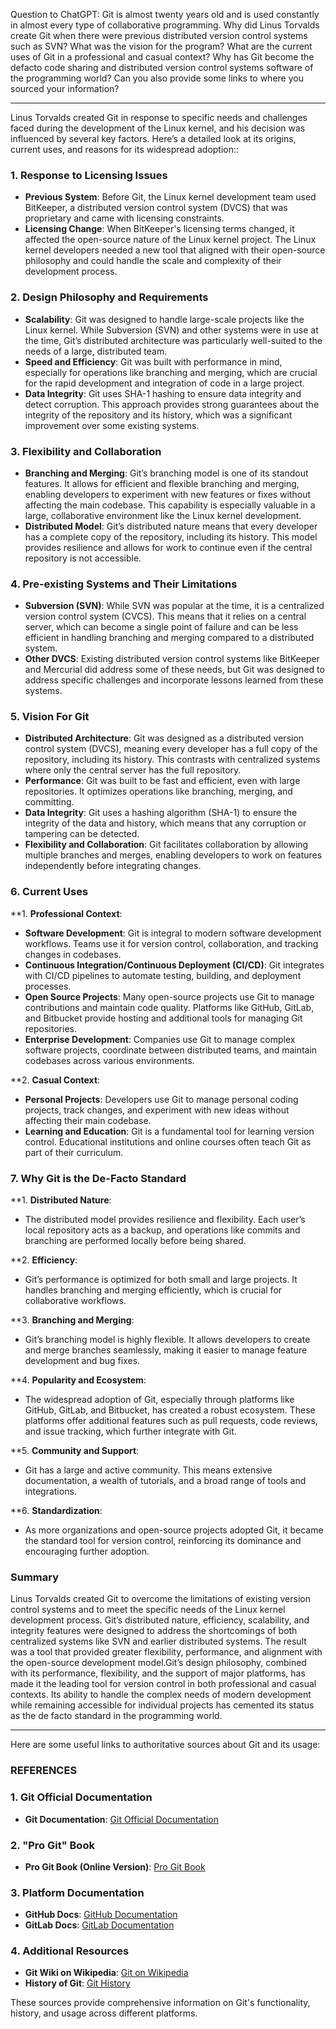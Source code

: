 Question to ChatGPT: Git is almost twenty years old and is used constantly in almost every type of collaborative programming. Why did Linus Torvalds create Git when there were previous distributed version control systems such as SVN? What was the vision for the program? What are the current uses of Git in a professional and casual context? Why has Git become the defacto code sharing and distributed version control systems software of the programming world? Can you also provide some links to where you sourced your information?

------------------------------------------------------------------------------------------------

Linus Torvalds created Git in response to specific needs and challenges faced during the development of the Linux kernel, and his decision was influenced by several key factors. Here’s a detailed look at its origins, current uses, and reasons for its widespread adoption::

### 1. **Response to Licensing Issues**

- **Previous System**: Before Git, the Linux kernel development team used BitKeeper, a distributed version control system (DVCS) that was proprietary and came with licensing constraints.
- **Licensing Change**: When BitKeeper's licensing terms changed, it affected the open-source nature of the Linux kernel project. The Linux kernel developers needed a new tool that aligned with their open-source philosophy and could handle the scale and complexity of their development process.

### 2. **Design Philosophy and Requirements**

- **Scalability**: Git was designed to handle large-scale projects like the Linux kernel. While Subversion (SVN) and other systems were in use at the time, Git’s distributed architecture was particularly well-suited to the needs of a large, distributed team.
- **Speed and Efficiency**: Git was built with performance in mind, especially for operations like branching and merging, which are crucial for the rapid development and integration of code in a large project.
- **Data Integrity**: Git uses SHA-1 hashing to ensure data integrity and detect corruption. This approach provides strong guarantees about the integrity of the repository and its history, which was a significant improvement over some existing systems.

### 3. **Flexibility and Collaboration**

- **Branching and Merging**: Git’s branching model is one of its standout features. It allows for efficient and flexible branching and merging, enabling developers to experiment with new features or fixes without affecting the main codebase. This capability is especially valuable in a large, collaborative environment like the Linux kernel development.
- **Distributed Model**: Git’s distributed nature means that every developer has a complete copy of the repository, including its history. This model provides resilience and allows for work to continue even if the central repository is not accessible.

### 4. **Pre-existing Systems and Their Limitations**

- **Subversion (SVN)**: While SVN was popular at the time, it is a centralized version control system (CVCS). This means that it relies on a central server, which can become a single point of failure and can be less efficient in handling branching and merging compared to a distributed system.
- **Other DVCS**: Existing distributed version control systems like BitKeeper and Mercurial did address some of these needs, but Git was designed to address specific challenges and incorporate lessons learned from these systems.

### 5. **Vision For Git**

- **Distributed Architecture**: Git was designed as a distributed version control system (DVCS), meaning every developer has a full copy of the repository, including its history. This contrasts with centralized systems where only the central server has the full repository.
- **Performance**: Git was built to be fast and efficient, even with large repositories. It optimizes operations like branching, merging, and committing.
- **Data Integrity**: Git uses a hashing algorithm (SHA-1) to ensure the integrity of the data and history, which means that any corruption or tampering can be detected.
- **Flexibility and Collaboration**: Git facilitates collaboration by allowing multiple branches and merges, enabling developers to work on features independently before integrating changes.

### 6. **Current Uses**

**1. **Professional Context**:
   - **Software Development**: Git is integral to modern software development workflows. Teams use it for version control, collaboration, and tracking changes in codebases.
   - **Continuous Integration/Continuous Deployment (CI/CD)**: Git integrates with CI/CD pipelines to automate testing, building, and deployment processes.
   - **Open Source Projects**: Many open-source projects use Git to manage contributions and maintain code quality. Platforms like GitHub, GitLab, and Bitbucket provide hosting and additional tools for managing Git repositories.
   - **Enterprise Development**: Companies use Git to manage complex software projects, coordinate between distributed teams, and maintain codebases across various environments.

**2. **Casual Context**:
   - **Personal Projects**: Developers use Git to manage personal coding projects, track changes, and experiment with new ideas without affecting their main codebase.
   - **Learning and Education**: Git is a fundamental tool for learning version control. Educational institutions and online courses often teach Git as part of their curriculum.

### 7. **Why Git is the De-Facto Standard**

**1. **Distributed Nature**:
   - The distributed model provides resilience and flexibility. Each user’s local repository acts as a backup, and operations like commits and branching are performed locally before being shared.

**2. **Efficiency**:
   - Git’s performance is optimized for both small and large projects. It handles branching and merging efficiently, which is crucial for collaborative workflows.

**3. **Branching and Merging**:
   - Git’s branching model is highly flexible. It allows developers to create and merge branches seamlessly, making it easier to manage feature development and bug fixes.

**4. **Popularity and Ecosystem**:
   - The widespread adoption of Git, especially through platforms like GitHub, GitLab, and Bitbucket, has created a robust ecosystem. These platforms offer additional features such as pull requests, code reviews, and issue tracking, which further integrate with Git.

**5. **Community and Support**:
   - Git has a large and active community. This means extensive documentation, a wealth of tutorials, and a broad range of tools and integrations. 

**6. **Standardization**:
   - As more organizations and open-source projects adopted Git, it became the standard tool for version control, reinforcing its dominance and encouraging further adoption.

### Summary

Linus Torvalds created Git to overcome the limitations of existing version control systems and to meet the specific needs of the Linux kernel development process. Git’s distributed nature, efficiency, scalability, and integrity features were designed to address the shortcomings of both centralized systems like SVN and earlier distributed systems. The result was a tool that provided greater flexibility, performance, and alignment with the open-source development model.Git’s design philosophy, combined with its performance, flexibility, and the support of major platforms, has made it the leading tool for version control in both professional and casual contexts. Its ability to handle the complex needs of modern development while remaining accessible for individual projects has cemented its status as the de facto standard in the programming world.

------------------------------------------------------------------------------------------------

Here are some useful links to authoritative sources about Git and its usage:

### REFERENCES

### 1. **Git Official Documentation**
   - **Git Documentation**: [Git Official Documentation](https://git-scm.com/doc)

### 2. **"Pro Git" Book**
   - **Pro Git Book (Online Version)**: [Pro Git Book](https://git-scm.com/book/en/v2)

### 3. **Platform Documentation**
   - **GitHub Docs**: [GitHub Documentation](https://docs.github.com/en)
   - **GitLab Docs**: [GitLab Documentation](https://docs.gitlab.com/)

### 4. **Additional Resources**
   - **Git Wiki on Wikipedia**: [Git on Wikipedia](https://en.wikipedia.org/wiki/Git_(software))
   - **History of Git**: [Git History](https://git-scm.com/about)

These sources provide comprehensive information on Git's functionality, history, and usage across different platforms.

